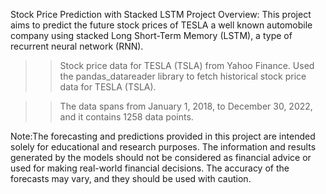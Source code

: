 Stock Price Prediction with Stacked LSTM
Project Overview: This project aims to predict the future stock prices of TESLA a well known automobile company using stacked Long Short-Term Memory (LSTM), a type of recurrent neural network (RNN).

>> Stock price data for TESLA (TSLA) from Yahoo Finance. Used the pandas_datareader library to fetch historical stock price data for TESLA (TSLA).

>> The data spans from January 1, 2018, to December 30, 2022, and it contains 1258 data points.

Note:The forecasting and predictions provided in this project are intended solely for educational and research purposes. The information and results generated by the models should not be considered as financial advice or used for making real-world financial decisions. The accuracy of the forecasts may vary, and they should be used with caution.
